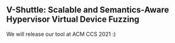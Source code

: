 ## V-Shuttle: Scalable and Semantics-Aware Hypervisor Virtual Device Fuzzing

We will release our tool at ACM CCS 2021 :)


